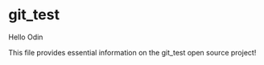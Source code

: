 # git_test

Hello Odin

This file provides essential information on the git_test open source project!
